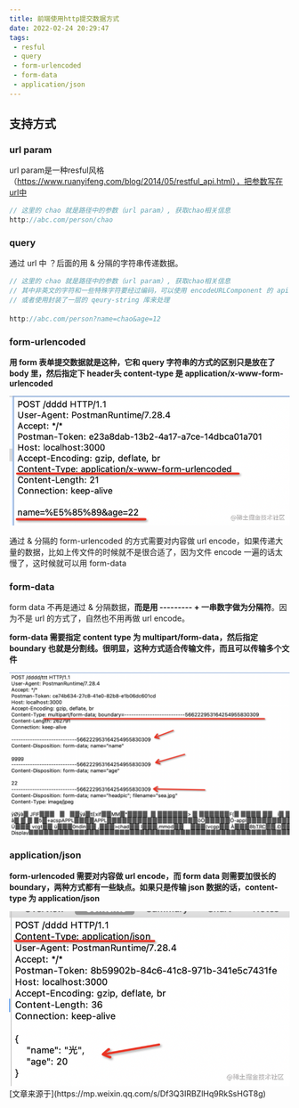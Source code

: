 ```yaml
---
title: 前端使用http提交数据方式
date: 2022-02-24 20:29:47
tags:
 - resful
 - query
 - form-urlencoded
 - form-data
 - application/json
---
```


## 支持方式
### url param
url param是一种resful风格（https://www.ruanyifeng.com/blog/2014/05/restful_api.html），把参数写在url中
```js
// 这里的 chao 就是路径中的参数（url param）, 获取chao相关信息
http://abc.com/person/chao
```

### query
通过 url 中 ？后面的用 & 分隔的字符串传递数据。 

```js
// 这里的 chao 就是路径中的参数（url param）, 获取chao相关信息
// 其中非英文的字符和一些特殊字符要经过编码，可以使用 encodeURLComponent 的 api，
// 或者使用封装了一层的 qeury-string 库来处理

http://abc.com/person?name=chao&age=12

```

### form-urlencoded
**用 form 表单提交数据就是这种，它和 query 字符串的方式的区别只是放在了 body 里，然后指定下 header头 content-type 是 application/x-www-form-urlencoded**

<img src="/img/form-urlencoded.png" />

通过 & 分隔的 form-urlencoded 的方式需要对内容做 url encode，如果传递大量的数据，比如上传文件的时候就不是很合适了，因为文件 encode 一遍的话太慢了，这时候就可以用 form-data

### form-data
form data 不再是通过 & 分隔数据，**而是用 --------- + 一串数字做为分隔符**。因为不是 url 的方式了，自然也不用再做 url encode。

**form-data 需要指定 content type 为 multipart/form-data，然后指定 boundary 也就是分割线。很明显，这种方式适合传输文件，而且可以传输多个文件**

<img src="/img/form-data.png" />

### application/json
**form-urlencoded 需要对内容做 url encode，而 form data 则需要加很长的 boundary，两种方式都有一些缺点。如果只是传输 json 数据的话，content-type 为 application/json**

<img src="/img/json.png" />

<br />
[文章来源于](https://mp.weixin.qq.com/s/Df3Q3IRBZlHq9RkSsHGT8g)
